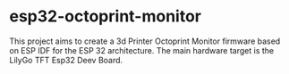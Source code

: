 # esp32-octoprint-monitor
This project aims to create a 3d Printer Octoprint Monitor firmware based on ESP IDF for the ESP 32 architecture. The main hardware target is the LilyGo TFT Esp32 Deev Board.
